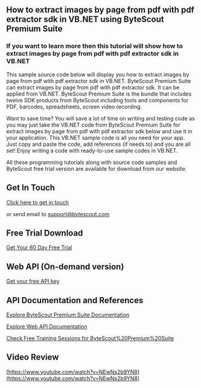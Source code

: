 ## How to extract images by page from pdf with pdf extractor sdk in VB.NET using ByteScout Premium Suite

### If you want to learn more then this tutorial will show how to extract images by page from pdf with pdf extractor sdk in VB.NET

This sample source code below will display you how to extract images by page from pdf with pdf extractor sdk in VB.NET. ByteScout Premium Suite can extract images by page from pdf with pdf extractor sdk. It can be applied from VB.NET. ByteScout Premium Suite is the bundle that includes twelve SDK products from ByteScout including tools and components for PDF, barcodes, spreadsheets, screen video recording.

Want to save time? You will save a lot of time on writing and testing code as you may just take the VB.NET code from ByteScout Premium Suite for extract images by page from pdf with pdf extractor sdk below and use it in your application. This VB.NET sample code is all you need for your app. Just copy and paste the code, add references (if needs to) and you are all set! Enjoy writing a code with ready-to-use sample codes in VB.NET.

All these programming tutorials along with source code samples and ByteScout free trial version are available for download from our website.

## Get In Touch

[Click here to get in touch](https://bytescout.zendesk.com/hc/en-us/requests/new?subject=ByteScout%20Premium%20Suite%20Question)

or send email to [support@bytescout.com](mailto:support@bytescout.com?subject=ByteScout%20Premium%20Suite%20Question) 

## Free Trial Download

[Get Your 60 Day Free Trial](https://bytescout.com/download/web-installer?utm_source=github-readme)

## Web API (On-demand version)

[Get your free API key](https://pdf.co/documentation/api?utm_source=github-readme)

## API Documentation and References

[Explore ByteScout Premium Suite Documentation](https://bytescout.com/documentation/index.html?utm_source=github-readme)

[Explore Web API Documentation](https://pdf.co/documentation/api?utm_source=github-readme)

[Check Free Training Sessions for ByteScout%20Premium%20Suite](https://academy.bytescout.com/)

## Video Review

[https://www.youtube.com/watch?v=NEwNs2b9YN8](https://www.youtube.com/watch?v=NEwNs2b9YN8)